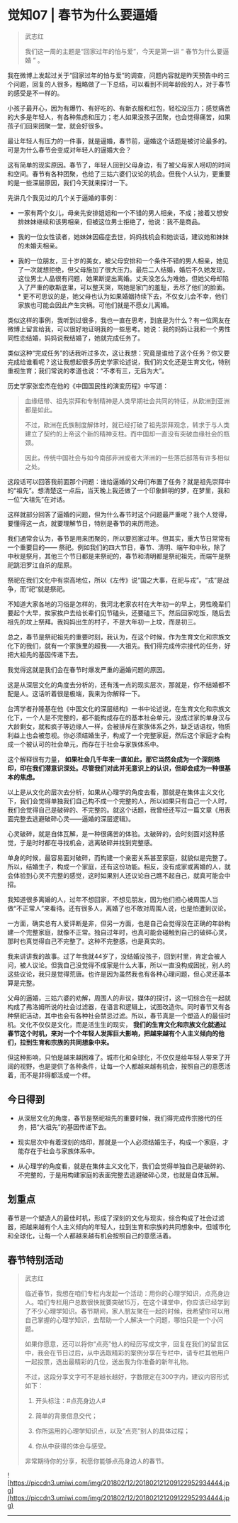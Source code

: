 # 觉知07 | 春节为什么要逼婚

> 武志红
> 
> 我们这一周的主题是“回家过年的怕与爱”，今天是第一讲 “ 春节为什么要逼婚 ” 。

我在微博上发起过关于“回家过年的怕与爱”的调查，问题内容就是昨天预告中的三个问题，回复的人很多，粗略做了一下总结，可以看到不同年龄段的人，对于春节的感受是不一样的。

小孩子最开心，因为有爆竹、有好吃的、有新衣服和红包，轻松没压力；感觉痛苦的大多是年轻人，有各种焦虑和压力；老人如果没孩子团聚，也会觉得痛苦，如果孩子们回来团聚一堂，就会好很多。

最让年轻人有压力的一件事，就是逼婚，春节前，逼婚这个话题是被讨论最多的。可是为什么春节会变成对年轻人的逼婚大会？

这有简单的现实原因。春节了，年轻人回到父母身边，有了被父母家人唠叨的时间和空间。春节有各种团聚，也给了三姑六婆们议论的机会。但我个人认为，更重要的是一些深层原因，我们今天就来探讨一下。

先讲几个我见过的几个关于逼婚的事例：

* 一家有两个女儿，母亲先安排姐姐和一个不错的男人相亲，不成；接着又想安排妹妹继续和该男相亲，但被这位男士拒绝了，他说：我不是商品。

* 我的一位女性读者，她妹妹因癌症去世，妈妈找机会和她谈话，建议她和妹妹的未婚夫相亲。

* 我的一位朋友，三十岁的美女，被父母安排和一个条件不错的男人相亲，她见了一次就想拒绝，但父母施加了很大压力。最后二人结婚，婚后不久她发现，这位男士人品很有问题，她果断提出离婚。丈夫没怎么为难她，但她父母却陷入了严重的歇斯底里，可以整天哭，骂她是家门的羞耻，丢尽了他们的脸面。* 更不可思议的是，她父母也认为如果婚姻持续下去，不仅女儿会不幸，他们家族也可能会因此产生灾祸。可他们就是不愿女儿离婚。

类似这样的事例，我听到过很多，我也一直在思考，到底是为什么？有一位网友在微博上留言给我，可以很好地证明我的一些思考。她说：我的妈妈让我和一个男性同性恋结婚，妈妈说我结婚了，她就完成任务了。

类似这种“完成任务”的话我听过多次，这让我想：究竟是谁给了这个任务？你又要完成给谁看呢？这让我想起很多历史学家论述说，我们的文化还是生育文化，特别重视生育；我们常说的孝道也说：“不孝有三，无后为大”。

历史学家张宏杰在他的《中国国民性的演变历程》中写道：

> 血缘纽带、祖先崇拜和专制精神是人类早期社会共同的特征，从欧洲到亚洲都是如此。
> 
> 
> 
> 不过，欧洲在氏族制度解体时，就已经打破了祖先崇拜观念，转求于与人类建立了契约的上帝这个新的精神支柱。而中国却一直没有突破血缘社会的瓶颈。
> 
> 
> 
> 因此，传统中国社会与如今南部非洲或者大洋洲的一些落后部落有许多相似之处。

这段话可以回答我前面那个问题：谁给逼婚的父母们布置了任务？就是祖先崇拜中的“祖先”。想清楚这一点后，当天晚上我还做了一个印象鲜明的梦，在梦里，我和一位“大祖先”在对话。

这样就部分回答了逼婚的问题，但为什么春节时这个问题最严重呢？我个人觉得，要懂得这一点，就要理解节日，特别是春节的来历用途。

我们通常会认为，春节是用来团聚的，所以要回家过年。但其实，重大节日常常有一个重要目的—— 祭祀。例如我们的四大节日，春节、清明、端午和中秋，除了中秋是祭月，其他三个节日都是来祭祀的，春节和清明都是祭祀祖先，而端午是祭祀跳汨罗江自杀的屈原。

祭祀在我们文化中有崇高地位，所以《左传》说“国之大事，在祀与戎”。“戎”是战争，而“祀”就是祭祀。

不知道大家各地的习俗是怎样的，我河北老家农村在大年初一的早上，男性晚辈们要起个大早，挨家挨户去给长辈们见节磕头，还要磕三下。然后回家吃饭，随后去祖先的坟上祭拜。我妈妈出生的村子，不是大年初一上坟，而是初三。

总之，春节是祭祀祖先的重要时刻，我认为，在这个时候，作为生育文化和宗族文化下的我们，就有一个家族里的超我——大祖先。我们得完成传宗接代的任务，好把大祖先的基因传递下去。

我觉得这就是我们会在春节时爆发严重的逼婚问题的原因。

这是从深层文化的角度去分析的，还有浅一点的现实层次，那就是，你不结婚都不配是人。这话听着很是极端，我来为你解释一下。

台湾学者孙隆基在他《中国文化的深层结构》一书中论述说，在生育文化和宗族文化下，一个人是不完整的，都不能构成存在的基本社会单元，没成过家的单身汉与大龄剩女，就和疯子等边缘人一样，会被排斥在家族体系之外，缺乏话语权，物质利益上也会被忽视。你必须结婚生子，构成了一个完整家庭，然后这个家庭才会构成一个被认可的社会单元，而存在于社会与家族体系中。

这个解释很有力量， **如果社会几千年来一直如此，那它当然会成为一个深刻烙印，印在我们潜意识深处。尽管我们对此并无意识上的认识，但却会成为一种很基本的焦虑。**

以上是从文化的层次去分析，如果从心理学的角度去看，那就是在集体主义文化下，我们会觉得单独我们自己构不成一个完整的人，所以如果只有自己一个人时，我们会觉得自己是破碎的、不完整的。就这个话题，我曾经还写过一篇文章《用表面完整去逃避破碎心灵——逼婚的深层逻辑》。

心灵破碎，就是自体瓦解，是一种很痛苦的体验。太破碎的，会时刻面对这种感觉，于是时时都在寻找机会，逃离破碎并找到完整感。

单身的时候，最容易面对破碎，而构建一个亲密关系甚至家庭，就貌似是完整了。所以，结婚生子，构成一个家庭，还有这份功能。相反，没有成家或离婚的人，就会体验到心灵不完整的感觉，这时如果别人还议论自己瞧不起自己，就真可能会中招。

我知道很多离婚的人，过年不想回家，不想见朋友，因为他们担心被周围人当做“不正常人”来看待。还有很多人，离婚了也不敢对周围人说，也是怕遭到议论。

一方面，确实总有人爱评断是非，但另一方面，也是自己会觉得没在正确的年龄构建一个完整家庭，就像不正常。独自过年时，也真可能会碰触到自己的破碎心灵，那时也真觉得自己不完整了。这种不完整感，也是真实的。

我来讲讲我的故事。过了年我就44岁了，没结婚没孩子，回到村里，肯定会被人问，被人议论。但我自己没觉得不成家是什么大事，所以一直没构成困扰，别人的这些议论，我只是觉得荒唐。也许是因为虽然我也有各种心理问题，但心灵还基本算是完整。

父母的逼婚，三姑六婆的劝解，周围人的非议，媒体的探讨，这一切综合在一起就构成了弗洛姆所说的社会过滤器，在语言和逻辑上，试图改造你。同时春节又有各种祭祀活动，其中也会有各种社会禁忌过滤。所以，春节真是一个塑造人的最佳时机。文化不仅仅是文化，而是活生生的现实， **我们的生育文化和宗族文化就通过春节这个时机，来对一个个年轻人发挥巨大影响，把越来越有个人主义倾向的他们，拉到生育和宗族的共同想象中来。**

但这种影响，只怕是越来越困难了。城市化和全球化，不仅仅是给年轻人带来了开阔的视野，也是提供了各种条件，让每一个人都越来越有机会，按照自己的意愿活着，而不是非得都活成一个样。

## 今日得到

* 从深层文化的角度，春节是祭祀祖先的重要时候，我们得完成传宗接代的任务，把“大祖先”的基因传递下去。

* 现实层次中有着深刻的烙印，那就是一个人必须结婚生子，构成一个家庭，才能存在于社会与家族体系中。

* 从心理学的角度看，就是在集体主义文化下，我们会觉得单独自己是破碎的、不完整的，于是用构建家庭的表面完整去逃避破碎心灵，也就是自体瓦解。

## 划重点

春节是一个塑造人的最佳时机，形成了深刻的文化与现实，综合构成了社会过滤器，把越来越有个人主义倾向的年轻人，拉到生育和宗族的共同想象中。但城市化和全球化，让每一个人都越来越有机会按照自己的意愿活着。

## 春节特别活动

> 武志红
> 
> 临近春节，我想在咱们专栏内发起一个活动：用你的心理学知识，点亮身边人。咱们专栏用户总数很快就要突破15万，在这个课堂中，你应该已经学到了不少心理学知识。春节期间，家人朋友聚在一起的时候，我希望你可以用自己掌握的心理学知识，去帮助一个人解决一个问题，哪怕只是一个小问题。
> 
> 如果你愿意，还可以将你“点亮”他人的经历写成文字，回复在我们的留言区中，我会在节日过后，从中选取精彩的案例分享在专栏中，请专栏其他用户一起投票，选出最精彩的几位，送出我为你准备的新年礼物。
> 
> 不过，这段分享文字可不是越长越好，字数限定在300字内，建议内容形式如下：
> 
> 1. 开头标注：#点亮身边人#
> 
> 2. 简单的背景信息交代；
> 
> 3. 你所运用的心理学知识点，以及“点亮”别人的具体过程；
> 
> 4. 你从中获得的体会与感受。
> 
> 非常期待你的分享，祝愿你能够点亮身边人的春节。

![https://piccdn3.umiwi.com/img/201802/12/201802121209122952934444.jpg](https://piccdn3.umiwi.com/img/201802/12/201802121209122952934444.jpg)

---
